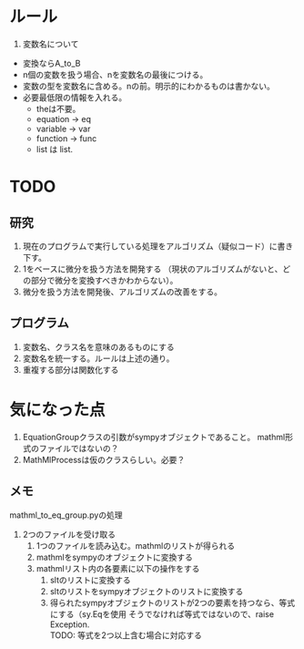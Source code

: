 
# ルール
1. 変数名について
 - 変換ならA_to_B
 - n個の変数を扱う場合、nを変数名の最後につける。
 - 変数の型を変数名に含める。nの前。明示的にわかるものは書かない。
 - 必要最低限の情報を入れる。
    - theは不要。
    - equation -> eq
    - variable -> var
    - function -> func
    - list は list.
    
# TODO
## 研究
1. 現在のプログラムで実行している処理をアルゴリズム（疑似コード）に書き下す。
2. 1をベースに微分を扱う方法を開発する
（現状のアルゴリズムがないと、どの部分で微分を変換すべきかわからない）。
3. 微分を扱う方法を開発後、アルゴリズムの改善をする。
## プログラム
1. 変数名、クラス名を意味のあるものにする
2. 変数名を統一する。ルールは上述の通り。
3. 重複する部分は関数化する

# 気になった点
1. EquationGroupクラスの引数がsympyオブジェクトであること。
mathml形式のファイルではないの？
1. MathMlProcessは仮のクラスらしい。必要？


## メモ

mathml_to_eq_group.pyの処理
1. 2つのファイルを受け取る
    1. 1つのファイルを読み込む。mathmlのリストが得られる
    1. mathmlをsympyのオブジェクトに変換する
    2. mathmlリスト内の各要素に以下の操作をする
        1. sltのリストに変換する
        1. sltのリストをsympyオブジェクトのリストに変換する
        1. 得られたsympyオブジェクトのリストが2つの要素を持つなら、等式にする（sy.Eqを使用
        そうでなければ等式ではないので、raise Exception.  
        TODO: 等式を2つ以上含む場合に対応する


